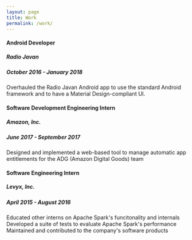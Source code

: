 ```yaml
---
layout: page
title: Work
permalink: /work/
---
```


#### Android Developer
##### Radio Javan
##### October 2016 - January 2018
Overhauled the Radio Javan Android app to use the standard Android framework and to have a Material Design-compliant UI.

#### Software Development Engineering Intern
##### Amazon, Inc.
##### June 2017 - September 2017
Designed and implemented a web-based tool to manage automatic app entitlements for the ADG (Amazon Digital Goods) team

#### Software Engineering Intern
##### Levyx, Inc.
##### April 2015 - August 2016
Educated other interns on Apache Spark's funcitonality and internals  
Developed a suite of tests to evaluate Apache Spark's performance  
Maintained and contributed to the company's software products
